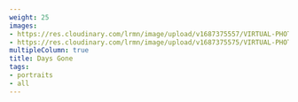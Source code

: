 ```yaml
---
weight: 25
images:
- https://res.cloudinary.com/lrmn/image/upload/v1687375557/VIRTUAL-PHOTOGRAPHY/daysgone/DAYS-GONE11_zfrpvl.png
- https://res.cloudinary.com/lrmn/image/upload/v1687375575/VIRTUAL-PHOTOGRAPHY/daysgone/DAYS-GONE35_divxga.png
multipleColumn: true
title: Days Gone
tags:
- portraits
- all
---
```

